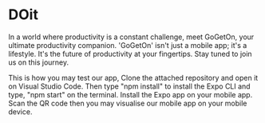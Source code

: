 # DOit

In a world where productivity is a constant challenge, meet GoGetOn, your ultimate productivity companion. 
'GoGetOn' isn't just a mobile app; it's a lifestyle. It's the future of productivity at your fingertips. Stay tuned to join us on this journey.

This is how you may test our app, 
Clone the attached repository and open it on Visual Studio Code. 
Then type "npm install" to install the Expo CLI and type, "npm start" on the terminal. 
Install the Expo app on your mobile app. 
Scan the QR code then you may visualise our mobile app on your mobile device. 

